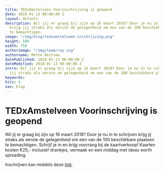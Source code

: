 ```yaml
---
title: TEDxAmstelveen Voorinschrijving is geopend
date: 2018-01-13 00:00:00 Z
layout: default
description: Wil jij er graag bij zijn op 16 maart 2018? Door je nu in te schrijven
  krijg jij straks als eerste de gelegenheid om een van de 100 beschikbare plaatsen
  te bemachtigen.
image: "/img/blog/tedxamstelveen-inschrijving.png"
height: 500
width: 750
authorimage: "/img/team/ray.svg"
authorname: Mette Reitsma
datePublished: 2018-01-13 00:00:00 Z
dateModified: 2018-01-13 00:00:00 Z
intro: Wil jij er graag bij zijn op 16 maart 2018? Door je nu in te schrijven krijg
  jij straks als eerste de gelegenheid om een van de 100 beschikbare plaatsen te bemachtigen.
keywords:
hits: 4
nav: blog
---
```


# TEDxAmstelveen Voorinschrijving is geopend

<a href="https://goo.gl/r7DLxe" title="{{ page.title }}"><amp-img noloading width="250" height="250" alt="{{ page.title }}" layout="responsive" src="{{site.url}}{{ page.image }}" class="photo pull-left"></amp-img></a>

Wil jij er graag bij zijn op 16 maart 2018? Door je nu in te schrijven krijg jij straks als eerste de gelegenheid om een van de 100 beschikbare plaatsen te bemachtigen. Schrijf je in en krijg voorrang bij de kaartverkoop! Kaarten kosten €25,- inclusief drankjes, vermaak en een middag met ideas worth spreading.

Inschrijven kan middels deze [link](https://goo.gl/r7DLxe).
